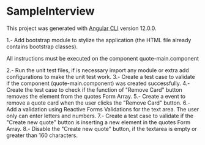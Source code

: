 # SampleInterview

This project was generated with [Angular CLI](https://github.com/angular/angular-cli) version 12.0.0.

1.- Add bootstrap module to stylize the application (the HTML file already contains bootstrap classes).

All instructions must be executed on the component quote-main.component

2.- Run the unit test files, if is necessary import any module or extra add configurations to make the unit test work. 
3.- Create a test case to validate if the component (quote-main.component) was created successfully.
4.- Create the test case to check if the function of "Remove Card" button removes the element from the quotes Form Array. 
5.- Create a event to remove a quote card when the user clicks the "Remove Card" button.
6.- Add a validation using Reactive Forms Validations for the text area. The user only can enter letters and numbers.
7.- Create a test case to validate if the "Create new quote" button is inserting a new element in the quotes Form Array. 
8.- Disable the "Create new quote" button, if the textarea is empty or greater than 160 characters.
